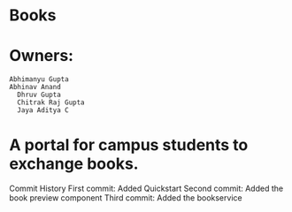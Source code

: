 # Books

# Owners:
  	Abhimanyu Gupta
  	Abhinav Anand
	  Dhruv Gupta
	  Chitrak Raj Gupta
	  Jaya Aditya C

# A portal for campus students to exchange books.

Commit History 
 	First commit: 
 		Added Quickstart 
	Second commit: 
		Added the book preview component
	Third commit:
		Added the bookservice

